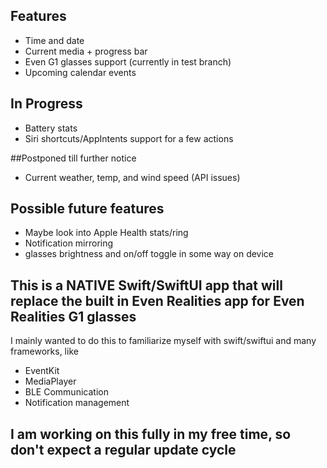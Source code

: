 ## Features
 - Time and date
 - Current media + progress bar
 - Even G1 glasses support (currently in test branch)
 - Upcoming calendar events

## In Progress
 - Battery stats
 - Siri shortcuts/AppIntents support for a few actions

##Postponed till further notice
 - Current weather, temp, and wind speed (API issues)
   
## Possible future features
 - Maybe look into Apple Health stats/ring
 - Notification mirroring
 - glasses brightness and on/off toggle in some way on device



## This is a NATIVE Swift/SwiftUI app that will replace the built in Even Realities app for Even Realities G1 glasses
I mainly wanted to do this to familiarize myself with swift/swiftui and many frameworks, like 
 - EventKit
 - MediaPlayer
 - BLE Communication
 - Notification management

## I am working on this fully in my free time, so don't expect a regular update cycle
